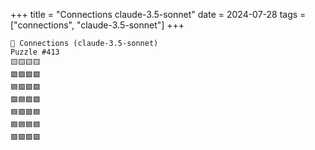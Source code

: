 +++
title = "Connections claude-3.5-sonnet"
date = 2024-07-28
tags = ["connections", "claude-3.5-sonnet"]
+++

```text
🤖 Connections (claude-3.5-sonnet) 
Puzzle #413
🟨🟨🟨🟨
🟩🟩🟩🟩
🟦🟪🟪🟪
🟪🟦🟪🟪
🟦🟪🟪🟦
🟦🟦🟦🟦
🟪🟪🟪🟪
```

